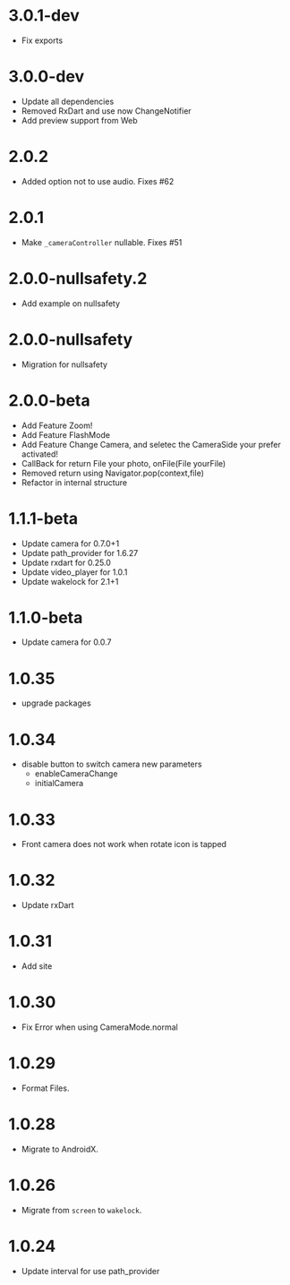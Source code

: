 # 3.0.1-dev
- Fix exports
# 3.0.0-dev
- Update all dependencies 
- Removed RxDart and use now ChangeNotifier
- Add preview support from Web

# 2.0.2

- Added option not to use audio. Fixes #62
# 2.0.1

- Make `_cameraController` nullable. Fixes #51

# 2.0.0-nullsafety.2

- Add example on nullsafety

# 2.0.0-nullsafety

- Migration for nullsafety

# 2.0.0-beta

- Add Feature Zoom!
- Add Feature FlashMode
- Add Feature Change Camera, and seletec the CameraSide your prefer activated!
- CallBack for return File your photo, onFile(File yourFile)
- Removed return using Navigator.pop(context,file)
- Refactor in internal structure

# 1.1.1-beta

- Update camera for 0.7.0+1
- Update path_provider for 1.6.27
- Update rxdart for 0.25.0
- Update video_player for 1.0.1
- Update wakelock for 2.1+1

# 1.1.0-beta

- Update camera for 0.0.7

# 1.0.35

- upgrade packages

# 1.0.34

- disable button to switch camera
  new parameters
  - enableCameraChange
  - initialCamera

# 1.0.33

- Front camera does not work when rotate icon is tapped

# 1.0.32

- Update rxDart

# 1.0.31

- Add site

# 1.0.30

- Fix Error when using CameraMode.normal

# 1.0.29

- Format Files.

# 1.0.28

- Migrate to AndroidX.

# 1.0.26

- Migrate from `screen` to `wakelock`.

# 1.0.24

- Update interval for use path_provider
